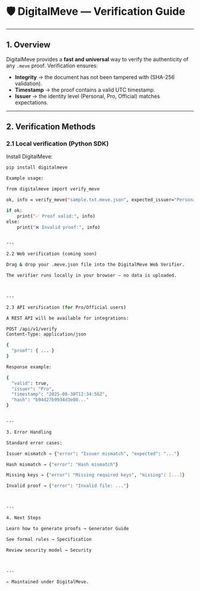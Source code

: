 # 🛡 DigitalMeve — Verification Guide

---

## 1. Overview

DigitalMeve provides a **fast and universal** way to verify the authenticity of any `.meve` proof.
Verification ensures:

- **Integrity** → the document has not been tampered with (SHA-256 validation).
- **Timestamp** → the proof contains a valid UTC timestamp.
- **Issuer** → the identity level (Personal, Pro, Official) matches expectations.

---

## 2. Verification Methods

### 2.1 Local verification (Python SDK)

Install DigitalMeve:

```bash
pip install digitalmeve

Example usage:

from digitalmeve import verify_meve

ok, info = verify_meve("sample.txt.meve.json", expected_issuer="Personal")

if ok:
    print("✅ Proof valid:", info)
else:
    print("❌ Invalid proof:", info)


---

2.2 Web verification (coming soon)

Drag & drop your .meve.json file into the DigitalMeve Web Verifier.

The verifier runs locally in your browser — no data is uploaded.



---

2.3 API verification (for Pro/Official users)

A REST API will be available for integrations:

POST /api/v1/verify
Content-Type: application/json

{
  "proof": { ... }
}

Response example:

{
  "valid": true,
  "issuer": "Pro",
  "timestamp": "2025-08-30T12:34:56Z",
  "hash": "b94d27b9934d3e08..."
}


---

3. Error Handling

Standard error cases:

Issuer mismatch → {"error": "Issuer mismatch", "expected": "..."}

Hash mismatch → {"error": "Hash mismatch"}

Missing keys → {"error": "Missing required keys", "missing": [...]}

Invalid proof → {"error": "Invalid file: ..."}



---

4. Next Steps

Learn how to generate proofs → Generator Guide

See formal rules → Specification

Review security model → Security



---

✍️ Maintained under DigitalMeve.
